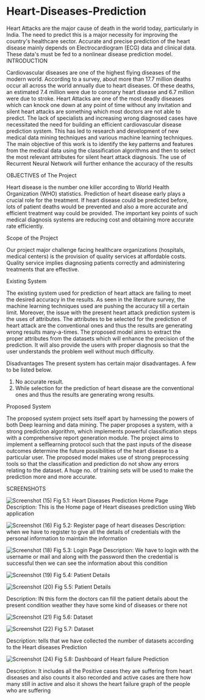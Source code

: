 # Heart-Diseases-Prediction
Heart Attacks are the major cause of death in the world today, particularly in India. The need to predict this is a major necessity for improving the country's healthcare sector. Accurate and precise prediction of the heart disease mainly depends on Electrocardiogram (ECG) data and clinical data. These data's must be fed to a nonlinear disease prediction model. 
INTRODUCTION

Cardiovascular diseases are one of the highest flying diseases of the modern world. According to a survey, about more than 17.7 million deaths occur all across the world annually due to heart diseases. Of these deaths, an estimated 7.4 million were due to coronary heart disease and 6.7 million were due to stroke. Heart Attacks are one of the most deadly diseases which can knock one down at any point of time without any invitation and silent heart attacks are something which most doctors are not able to predict. The lack of specialists and increasing wrong diagnosed cases have necessitated the need for building an efficient cardiovascular disease prediction system. This has led to research and development of new medical data mining techniques and various machine learning techniques. The main objective of this work is to identify the key patterns and features from the medical data using the classification algorithms and then to select the most relevant attributes for silent heart attack diagnosis. The use of Recurrent Neural Network will further enhance the accuracy of the results

OBJECTIVES of The Project

Heart disease is the number one killer according to World Health Organization (WHO) statistics. 
Prediction of heart disease early plays a crucial role for the treatment. If heart disease could be predicted before, lots of patient deaths would be prevented and also a more accurate and efficient treatment way could be provided. The important key points of such medical diagnosis systems are reducing cost and obtaining more accurate rate efficiently. 

Scope of the Project

Our project major challenge facing healthcare organizations (hospitals, medical centers) is the provision of quality services at affordable costs. Quality service implies diagnosing patients correctly and administering treatments that are effective.

Existing System

The existing system used for prediction of heart attack are failing to meet the desired accuracy in the results. As seen in the literature survey, the machine learning techniques used are pushing the accuracy till a certain limit. Moreover, the issue with the present heart attack prediction system is the uses of attributes. The attributes to be selected for the prediction of heart attack are the conventional ones and thus the results are generating wrong results many-a-times. The proposed model aims to extract the proper attributes from the datasets which will enhance the precision of the prediction. It will also provide the users with proper diagnosis so that the user understands the problem well without much difficulty.

Disadvantages
The present system has certain major disadvantages. A few to be listed below.
1) No accurate result.
2) While selection for the prediction of heart disease are the conventional ones and thus the results are generating wrong results.

Proposed System

The proposed system project sets itself apart by harnessing the powers of both Deep learning and data mining. The paper proposes a system, with a strong prediction algorithm, which implements powerful classification steps with a comprehensive report generation module. The project aims to implement a selflearning protocol such that the past inputs of the disease outcomes determine the future possibilities of the heart disease to a particular user. The proposed model makes use of strong preprocessing tools so that the classification and prediction do not show any errors relating to the dataset. A huge no. of training sets will be used to make the prediction more and more accurate. 

SCREENSHOTS

![Screenshot (15)](https://user-images.githubusercontent.com/73517820/107873532-45075880-6ed9-11eb-8d83-721f113a36a5.png)
Fig 5.1: Heart Diseases Prediction Home Page
Description: This is the Home page of Heart diseases prediction using Web application

![Screenshot (16)](https://user-images.githubusercontent.com/73517820/107873742-aa0f7e00-6eda-11eb-8d88-772e3b598aed.png)
Fig 5.2: Register page of heart diseases
 Description: when we have to register to give all the details of credentials with the personal information to maintain the information

![Screenshot (18)](https://user-images.githubusercontent.com/73517820/107873790-2a35e380-6edb-11eb-89f6-4a2565571972.png)
Fig 5.3: Login Page 
Description: We have to login with the username or mail and along with the password then the credential is successful then we can see the information about this condition

![Screenshot (19)](https://user-images.githubusercontent.com/73517820/107873796-391c9600-6edb-11eb-8b29-97bf22c40da2.png)
Fig 5.4: Patient Details

![Screenshot (20)](https://user-images.githubusercontent.com/73517820/107873837-81d44f00-6edb-11eb-8852-e27f4992ae0b.png)
Fig 5.5: Patient Details

Description: IN this form the doctors can fill the patient details about the present condition weather they have some kind of diseases or there not 

![Screenshot (21)](https://user-images.githubusercontent.com/73517820/107873953-2ce50880-6edc-11eb-9a7e-3f07fe38554d.png)
Fig 5.6: Dataset

![Screenshot (22)](https://user-images.githubusercontent.com/73517820/107873966-4b4b0400-6edc-11eb-85da-f39a7c2c70ff.png)
Fig 5.7: Dataset

Description: tells that we have collected the number of datasets according to the Heart diseases Prediction

![Screenshot (24)](https://user-images.githubusercontent.com/73517820/107873980-67e73c00-6edc-11eb-8e6a-2f8257671975.png)
Fig 5.8: Dashboard of Heart failure Prediction

Description: It includes all the Positive cases they are suffering from heart diseases and also counts it also recorded and active cases are there how many still in active and also it shows the heart failure graph of the people who are suffering

